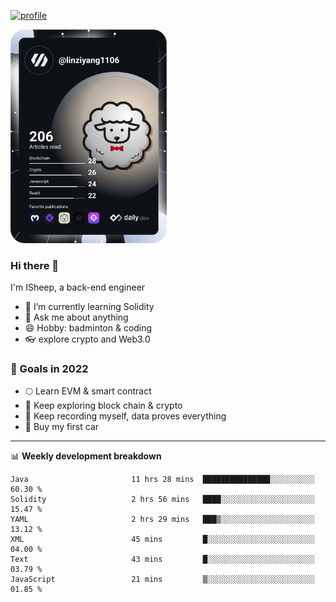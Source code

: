 [![profile](http://img.codelin.xyz/hello-im-isheep.svg)](https://www.calligrapher.ai/)

<a href="https://app.daily.dev/linziyang1106"><img src="/devcard.png" width="250" alt="ISheep's Dev Card"/></a>

### Hi there 🐏

I'm ISheep, a back-end engineer

- 🔭 I’m currently learning Solidity
- 💬 Ask me about anything
- 😄 Hobby: badminton & coding
- 👓 explore crypto and Web3.0

### 🚀 Goals in 2022
+ 🌕 Learn EVM & smart contract
+ 🤔 Keep exploring block chain & crypto
+ 🐏 Keep recording myself, data proves everything
+ 🚗 Buy my first car

-------

📊 **Weekly development breakdown**
<!--START_SECTION:waka-->

```text
Java                       11 hrs 28 mins  ███████████████░░░░░░░░░░   60.30 %
Solidity                   2 hrs 56 mins   ████░░░░░░░░░░░░░░░░░░░░░   15.47 %
YAML                       2 hrs 29 mins   ███▒░░░░░░░░░░░░░░░░░░░░░   13.12 %
XML                        45 mins         █░░░░░░░░░░░░░░░░░░░░░░░░   04.00 %
Text                       43 mins         █░░░░░░░░░░░░░░░░░░░░░░░░   03.79 %
JavaScript                 21 mins         ▒░░░░░░░░░░░░░░░░░░░░░░░░   01.85 %
```

<!--END_SECTION:waka-->
